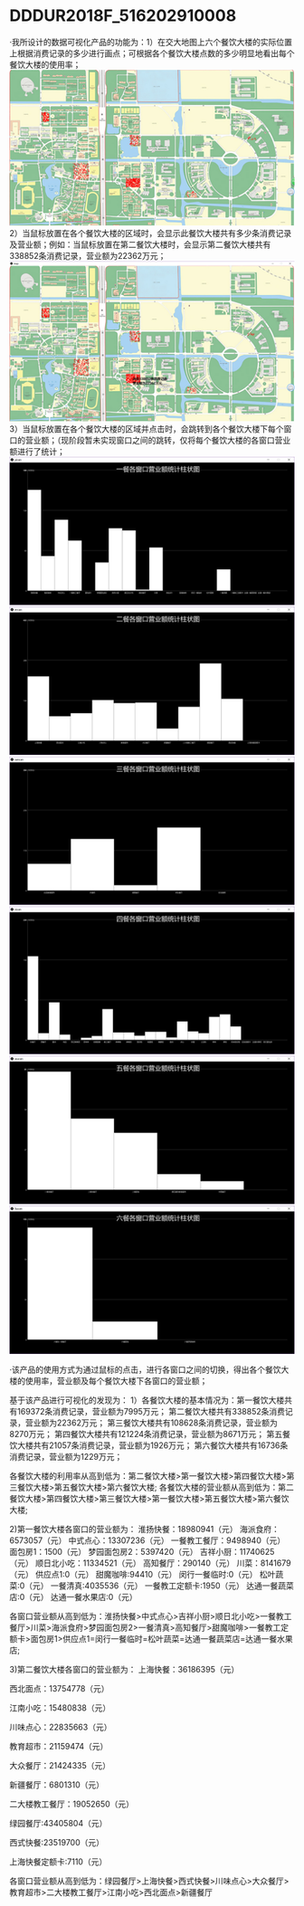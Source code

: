 # DDDUR2018F_516202910008
·我所设计的数据可视化产品的功能为：1）在交大地图上六个餐饮大楼的实际位置上根据消费记录的多少进行画点；可根据各个餐饮大楼点数的多少明显地看出每个餐饮大楼的使用率；
![](map/result_map.png)
2）当鼠标放置在各个餐饮大楼的区域时，会显示此餐饮大楼共有多少条消费记录及营业额；例如：当鼠标放置在第二餐饮大楼时，会显示第二餐饮大楼共有338852条消费记录，营业额为22362万元；
![](map/result_map2.png)
3）当鼠标放置在各个餐饮大楼的区域并点击时，会跳转到各个餐饮大楼下每个窗口的营业额；（现阶段暂未实现窗口之间的跳转，仅将每个餐饮大楼的各窗口营业额进行了统计；
![](yican/result_yican.png)
![](ercan/result_ercan.png)
![](sancan/result_sancan.png)
![](sican/result_sican.png)
![](wucan/result_wucan.png)
![](liucan/result_liucan.png)


·该产品的使用方式为通过鼠标的点击，进行各窗口之间的切换，得出各个餐饮大楼的使用率，营业额及每个餐饮大楼下各窗口的营业额；

基于该产品进行可视化的发现为：
1）各餐饮大楼的基本情况为：第一餐饮大楼共有169372条消费记录，营业额为7995万元；
                         第二餐饮大楼共有338852条消费记录，营业额为22362万元；
                         第三餐饮大楼共有108628条消费记录，营业额为8270万元；
                         第四餐饮大楼共有121224条消费记录，营业额为8671万元；
                         第五餐饮大楼共有21057条消费记录，营业额为1926万元；
                         第六餐饮大楼共有16736条消费记录，营业额为1229万元；
                         
各餐饮大楼的利用率从高到低为：第二餐饮大楼>第一餐饮大楼>第四餐饮大楼>第三餐饮大楼>第五餐饮大楼>第六餐饮大楼;
各餐饮大楼的营业额从高到低为：第二餐饮大楼>第四餐饮大楼>第三餐饮大楼>第一餐饮大楼>第五餐饮大楼>第六餐饮大楼;

2)第一餐饮大楼各窗口的营业额为：
淮扬快餐：18980941（元）
海派食府：6573057（元）
中式点心：13307236（元）
一餐教工餐厅：9498940（元）
面包房1：1500（元）
梦园面包房2：5397420（元）
吉祥小厨：11740625（元）
顺日北小吃：11334521（元）
高知餐厅：290140（元）
川菜：8141679（元）
供应点1:0（元）
甜魔咖啡:94410（元）
闵行一餐临时:0（元）
松叶蔬菜:0（元）
一餐清真:4035536（元）
一餐教工定额卡:1950（元）
达通一餐蔬菜店:0（元）
达通一餐水果店:0（元）

各窗口营业额从高到低为：淮扬快餐>中式点心>吉祥小厨>顺日北小吃>一餐教工餐厅>川菜>海派食府>梦园面包房2>一餐清真>高知餐厅>甜魔咖啡>一餐教工定额卡>面包房1>供应点1=闵行一餐临时=松叶蔬菜=达通一餐蔬菜店=达通一餐水果店;

3)第二餐饮大楼各窗口的营业额为：
上海快餐：36186395（元）

西北面点：13754778（元）

江南小吃：15480838（元）

川味点心：22835663（元）

教育超市：21159474（元）

大众餐厅：21424335（元）

新疆餐厅：6801310（元）

二大楼教工餐厅：19052650（元）

绿园餐厅:43405804（元）

西式快餐:23519700（元）

上海快餐定额卡:7110（元）

各窗口营业额从高到低为：绿园餐厅>上海快餐>西式快餐>川味点心>大众餐厅>教育超市>二大楼教工餐厅>江南小吃>西北面点>新疆餐厅



